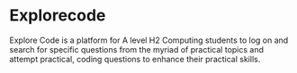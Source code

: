 # Explorecode
Explore Code is a platform for A level H2 Computing students to log on and search for specific questions from the myriad of practical topics and attempt practical, coding questions to enhance their practical skills. 
